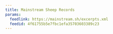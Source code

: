 ```yaml
---
title: Mainstream Sheep Records
params:
  feedlink: https://mainstream.sh/excerpts.xml
  feedid: 4f61755b5e7fbc1efa35703603389c23
---
```

